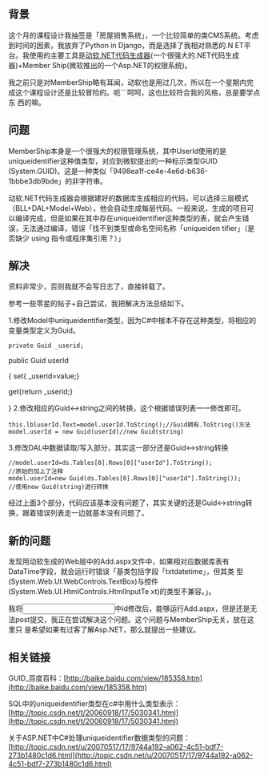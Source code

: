 

## 背景

这个月的课程设计我抽签是「房屋销售系统」，一个比较简单的类CMS系统。考虑到时间的因素，我放弃了Python in Django，而是选择了我相对熟悉的.N
ET平台。我使用的主要工具是[动软.NET代码生成器](http://www.maticsoft.com/)(一个很强大的.NET代码生成器)+Member
Ship(微软推出的一个Asp.NET的权限系统)。

我之前只是对MemberShip略有耳闻，动软也是用过几次，所以在一个星期内完成这个课程设计还是比较冒险的。呃```呵呵，这也比较符合我的风格，总是要学点东
西的嘛。

## 问题

MemberShip本身是一个很强大的权限管理系统，其中UserId使用的是uniqueidentifier这种值类型，对应到微软提出的一种标示类型GUID
(System.GUID)。这是一种类似「9498ea1f-ce4e-4e6d-b636-1bbbe3db9bde」的非字符串。

动软.NET代码生成器会根据建好的数据库生成相应的代码，可以选择三层模式（BLL+DAL+Model+Web），他会自动生成每层代码。一般来说，生成的项目可
以编译完成，但是如果在其中存在uniqueidentifier这种类型的表，就会产生错误，无法通过编译，错误「找不到类型或命名空间名称「uniqueiden
tifier」（是否缺少 using 指令或程序集引用？）」

## 解决

资料非常少，否则我就不会写日志了，直接转载了。

参考一些零星的帖子+自己尝试，我把解决方法总结如下。

1.修改Model中uniqueidentifier类型，因为C#中根本不存在这种类型，将相应的变量类型定义为Guid。

    
    private Guid _userid;

public Guid userId

{ set{ _userid=value;}

get{return _userid;}

} 2.修改相应的Guid<->string之间的转换，这个根据错误列表一一修改即可。

    
    this.lbluserId.Text=model.userId.ToString();//Guid拥有.ToString()方法
    model.userId = new Guid(userId)//new Guid(string)

3.修改DAL中数据读取/写入部分，其实这一部分还是Guid<->string转换

    
    //model.userId=ds.Tables[0].Rows[0]["userId"].ToString();
    //原始的加上了注释
    model.userId=new Guid(ds.Tables[0].Rows[0]["userId"].ToString());
    //使用new Guid(string)进行转换

经过上面3个部分，代码应该基本没有问题了，其实关键的还是Guid<->string转换，跟着错误列表走一边就基本没有问题了。

## 新的问题

发现用动软生成的Web层中的Add.aspx文件中，如果相对应数据库表有DataTime字段，就会运行时错误「基类包括字段「txtdatetime」，但其类
型(System.Web.UI.WebControls.TextBox)与控件(System.Web.UI.HtmlControls.HtmlInputTe
xt)的类型不兼容。」。

我将<INPUT >中id修改后，能够运行Add.aspx，但是还是无法post提交，我正在尝试解决这个问题。这个问题与MemberShip无关，放在这里只
是希望如果有过客了解Asp.NET，那么就提出一些建议。

## 相关链接

GUID_百度百科：[http://baike.baidu.com/view/185358.htm](http://baike.baidu.com/view/185358.htm)

SQL中的uniqueidentifier类型在c#中用什么类型表示：[http://topic.csdn.net/t/20060918/17/5030341.html](http://topic.csdn.net/t/20060918/17/5030341.html)

关于ASP.NET中C#处理uniqueidentifier数据类型的问题：[http://topic.csdn.net/u/20070517/17/9744a192-a062-4c51-bdf7-273b1480c1d6.html](http://topic.csdn.net/u/20070517/17/9744a192-a062-4c51-bdf7-273b1480c1d6.html)


